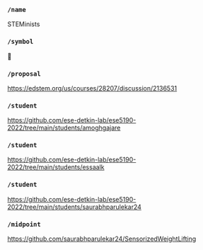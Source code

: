 ### `/name`
STEMinists
### `/symbol`
🐬
### `/proposal`
https://edstem.org/us/courses/28207/discussion/2136531
### `/student`
https://github.com/ese-detkin-lab/ese5190-2022/tree/main/students/amoghgajare
### `/student`
https://github.com/ese-detkin-lab/ese5190-2022/tree/main/students/essaalk
### `/student`
https://github.com/ese-detkin-lab/ese5190-2022/tree/main/students/saurabhparulekar24
### `/midpoint`
https://github.com/saurabhparulekar24/SensorizedWeightLifting
